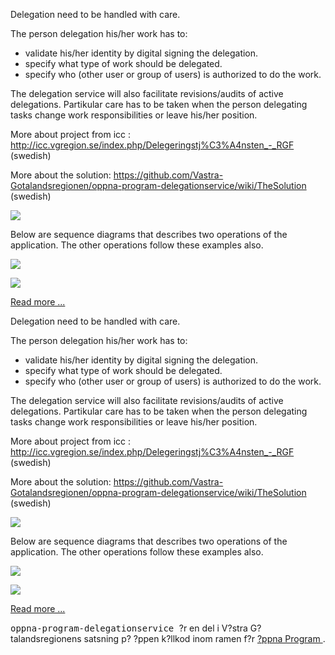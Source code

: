 
<td id="wikicontent" class="psdescription">
  <p>
    Delegation need to be handled with care. 
  </p>
  <p>
    The person delegation his/her work has to:  
  </p>
  <ul>
    <li>
      validate his/her identity by digital signing the delegation.  
    </li>
    <li>
      specify what type of work should be delegated.  
    </li>
    <li>
      specify who (other user or group of users) is authorized to do the work. 
    </li>
  </ul>
  <p>
  </p>
  <p>
    The delegation service will also facilitate revisions/audits of active delegations. Partikular care has to be taken when the person delegating tasks change work responsibilities or leave his/her position. 
  </p>
  <p>
    More about project from icc :
    <a href="http://icc.vgregion.se/index.php/Delegeringstj%C3%A4nsten_-_RGF" rel="nofollow">
      http://icc.vgregion.se/index.php/Delegeringstj%C3%A4nsten_-_RGF
    </a>
     (swedish) 
  </p>
  <p>
    More about the solution: 
    <a href="https://github.com/Vastra-Gotalandsregionen/oppna-program-delegationservice/wiki/TheSolution" rel="nofollow">
      https://github.com/Vastra-Gotalandsregionen/oppna-program-delegationservice/wiki/TheSolution
    </a>
     (swedish) 
  </p>
  <p>
    <img src="https://oppna-program-delegationservice.googlecode.com/svn/wiki/images/DelegationServiceOverview.png"/>
  </p>
  <p>
    Below are sequence diagrams that describes two operations of the application. The other operations follow these examples also.  
  </p>
  <p>
    <img src="https://oppna-program-delegationservice.googlecode.com/svn/wiki/images/DelegationServiceSeqGetDelegation.png"/>
  </p>
  <p>
    <img src="https://oppna-program-delegationservice.googlecode.com/svn/wiki/images/DelegationServiceSeqSave.png"/>
  </p>
  <p>
    <a href="https://code.google.com/p/oppna-program-delegationservice/wiki/TheSolution" rel="nofollow">
      Read more ...
    </a>
  </p>
</td>

<td id="wikicontent" class="psdescription">
  <p>
    Delegation need to be handled with care. 
  </p>
  <p>
    The person delegation his/her work has to:  
  </p>
  <ul>
    <li>
      validate his/her identity by digital signing the delegation.  
    </li>
    <li>
      specify what type of work should be delegated.  
    </li>
    <li>
      specify who (other user or group of users) is authorized to do the work. 
    </li>
  </ul>
  <p>
  </p>
  <p>
    The delegation service will also facilitate revisions/audits of active delegations. Partikular care has to be taken when the person delegating tasks change work responsibilities or leave his/her position. 
  </p>
  <p>
    More about project from icc :
    <a href="http://icc.vgregion.se/index.php/Delegeringstj%C3%A4nsten_-_RGF" rel="nofollow">
      http://icc.vgregion.se/index.php/Delegeringstj%C3%A4nsten_-_RGF
    </a>
     (swedish) 
  </p>
  <p>
    More about the solution: 
    <a href="https://github.com/Vastra-Gotalandsregionen/oppna-program-delegationservice/wiki/TheSolution" rel="nofollow">
      https://github.com/Vastra-Gotalandsregionen/oppna-program-delegationservice/wiki/TheSolution
    </a>
     (swedish) 
  </p>
  <p>
    <img src="https://oppna-program-delegationservice.googlecode.com/svn/wiki/images/DelegationServiceOverview.png"/>
  </p>
  <p>
    Below are sequence diagrams that describes two operations of the application. The other operations follow these examples also.  
  </p>
  <p>
    <img src="https://oppna-program-delegationservice.googlecode.com/svn/wiki/images/DelegationServiceSeqGetDelegation.png"/>
  </p>
  <p>
    <img src="https://oppna-program-delegationservice.googlecode.com/svn/wiki/images/DelegationServiceSeqSave.png"/>
  </p>
  <p>
    <a href="https://code.google.com/p/oppna-program-delegationservice/wiki/TheSolution" rel="nofollow">
      Read more ...
    </a>
  </p>
</td>

  <p>
    <tt>
      oppna-program-delegationservice
    </tt>
     ?r en del i V?stra G?talandsregionens satsning p? ?ppen k?llkod inom ramen f?r 
    <a href="https://github.com/Vastra-Gotalandsregionen//oppna-program">
      ?ppna Program
    </a>
    . 
  </p>